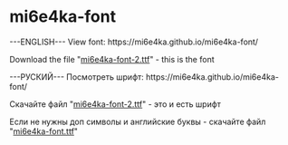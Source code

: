 # mi6e4ka-font
<p>---ENGLISH---
View font: https://mi6e4ka.github.io/mi6e4ka-font/
<p>Download the file "<a href="https://github.com/mi6e4ka/mi6e4ka-font/raw/master/mi6e4ka-font-2.ttf">mi6e4ka-font-2.ttf</a>" - this is the font
<p>---РУСКИЙ---
Посмотреть шрифт: https://mi6e4ka.github.io/mi6e4ka-font/
<p>Скачайте файл "<a href="https://github.com/mi6e4ka/mi6e4ka-font/raw/master/mi6e4ka-font-2.ttf">mi6e4ka-font-2.ttf</a>" - это и есть шрифт
<p>Если не нужны доп символы и английские буквы - скачайте файл "<a href="https://github.com/mi6e4ka/mi6e4ka-font/raw/master/mi6e4ka-font.ttf">mi6e4ka-font.ttf</a>"
